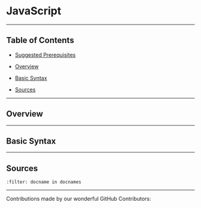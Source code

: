 # JavaScript

---

## Table of Contents

- [Suggested Prerequisites](#Suggested-Prerequisites)

- [Overview](#Overview)

- [Basic Syntax](#Basic-Syntax)

- [Sources](#Sources)

---

## Overview

---

## Basic Syntax

---

## Sources

```{bibliography} references.bib
:filter: docname in docnames
```

---

Contributions made by our wonderful GitHub Contributors: 